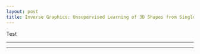 ```yaml
---
layout: post
title: Inverse Graphics: Unsupervised Learning of 3D Shapes from Single Images
---
```


Test

----
****
